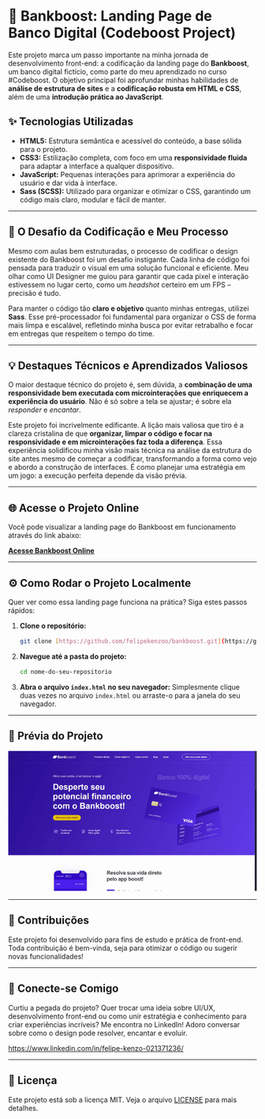 # 🚀 Bankboost: Landing Page de Banco Digital (Codeboost Project)

Este projeto marca um passo importante na minha jornada de desenvolvimento front-end: a codificação da landing page do **Bankboost**, um banco digital fictício, como parte do meu aprendizado no curso #Codeboost. O objetivo principal foi aprofundar minhas habilidades de **análise de estrutura de sites** e a **codificação robusta em HTML e CSS**, além de uma **introdução prática ao JavaScript**.

## ✨ Tecnologias Utilizadas

* **HTML5:** Estrutura semântica e acessível do conteúdo, a base sólida para o projeto.
* **CSS3:** Estilização completa, com foco em uma **responsividade fluida** para adaptar a interface a qualquer dispositivo.
* **JavaScript:** Pequenas interações para aprimorar a experiência do usuário e dar vida à interface.
* **Sass (SCSS):** Utilizado para organizar e otimizar o CSS, garantindo um código mais claro, modular e fácil de manter.

---

## 🎯 O Desafio da Codificação e Meu Processo

Mesmo com aulas bem estruturadas, o processo de codificar o design existente do Bankboost foi um desafio instigante. Cada linha de código foi pensada para traduzir o visual em uma solução funcional e eficiente. Meu olhar como UI Designer me guiou para garantir que cada pixel e interação estivessem no lugar certo, como um *headshot* certeiro em um FPS – precisão é tudo.

Para manter o código tão **claro e objetivo** quanto minhas entregas, utilizei **Sass**. Esse pré-processador foi fundamental para organizar o CSS de forma mais limpa e escalável, refletindo minha busca por evitar retrabalho e focar em entregas que respeitem o tempo do time.

---

## 💡 Destaques Técnicos e Aprendizados Valiosos

O maior destaque técnico do projeto é, sem dúvida, a **combinação de uma responsividade bem executada com microinterações que enriquecem a experiência do usuário**. Não é só sobre a tela se ajustar; é sobre ela *responder* e *encantar*.

Este projeto foi incrivelmente edificante. A lição mais valiosa que tiro é a clareza cristalina de que **organizar, limpar o código e focar na responsividade e em microinterações faz toda a diferença**. Essa experiência solidificou minha visão mais técnica na análise da estrutura do site antes mesmo de começar a codificar, transformando a forma como vejo e abordo a construção de interfaces. É como planejar uma estratégia em um jogo: a execução perfeita depende da visão prévia.

---

## 🌐 Acesse o Projeto Online

Você pode visualizar a landing page do Bankboost em funcionamento através do link abaixo:

[**Acesse Bankboost Online**](https://bankboost-knz.netlify.app)

---

## ⚙️ Como Rodar o Projeto Localmente

Quer ver como essa landing page funciona na prática? Siga estes passos rápidos:

1.  **Clone o repositório:**
    ```bash
    git clone [https://github.com/felipekenzoo/bankboost.git](https://github.com/felipekenzoo/bankboost.git)
    ```

2.  **Navegue até a pasta do projeto:**
    ```bash
    cd nome-do-seu-repositorio
    ```

3.  **Abra o arquivo `index.html` no seu navegador:**
    Simplesmente clique duas vezes no arquivo `index.html` ou arraste-o para a janela do seu navegador.

---

## 📸 Prévia do Projeto

![Prévia da Landing Page do Bankboost](assets/gif-readme.gif)

---

## 🤝 Contribuições

Este projeto foi desenvolvido para fins de estudo e prática de front-end. Toda contribuição é bem-vinda, seja para otimizar o código ou sugerir novas funcionalidades!

---

## 🔗 Conecte-se Comigo

Curtiu a pegada do projeto? Quer trocar uma ideia sobre UI/UX, desenvolvimento front-end ou como unir estratégia e conhecimento para criar experiências incríveis? Me encontra no LinkedIn! Adoro conversar sobre como o design pode resolver, encantar e evoluir.

https://www.linkedin.com/in/felipe-kenzo-021371236/

---

## 📜 Licença

Este projeto está sob a licença MIT. Veja o arquivo [LICENSE](LICENSE) para mais detalhes.
